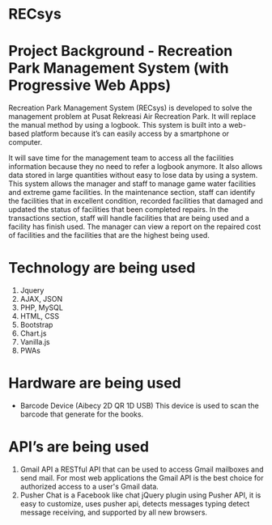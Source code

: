 # RECsys

# Project Background - Recreation Park Management System (with Progressive Web Apps)
  Recreation Park Management System (RECsys) is developed to solve the management problem at Pusat Rekreasi Air Recreation Park. 
It will replace the manual method by using a logbook. This system is built into a web-based platform because it’s can easily access 
by a smartphone or computer. 

  It will save time for the management team to access all the facilities information because they no need to refer a logbook anymore.
It also allows data stored in large quantities without easy to lose data by using a system. This system allows the manager and staff to manage game water facilities and extreme game facilities. In the maintenance section, staff can identify the facilities that in excellent condition, recorded facilities that damaged and updated the status of facilities that been completed repairs. In the transactions section, staff will handle facilities that are being used and a facility has finish used. The manager can view a report on the repaired cost of facilities and the facilities that are the highest being used. 

# Technology are being used
1) Jquery
2) AJAX, JSON
3) PHP, MySQL
4) HTML, CSS
5) Bootstrap
6) Chart.js
7) Vanilla.js
8) PWAs

# Hardware are being used 
- Barcode Device (Aibecy 2D QR 1D USB)
This device is used to scan the barcode that generate for the books. 

# API’s are being used
1) Gmail API a RESTful API that can be used to access Gmail mailboxes and send mail. For most web applications the Gmail API is the best choice for authorized access to a user's Gmail data.
2) Pusher Chat is a Facebook like chat jQuery plugin using Pusher API, it is easy to customize, uses pusher api, detects messages typing detect message receiving, and supported by all new browsers.
